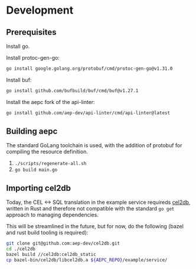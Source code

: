 # Development

## Prerequisites

Install go.

Install protoc-gen-go:

```bash
go install google.golang.org/protobuf/cmd/protoc-gen-go@v1.31.0
```

Install buf:

```bash
go install github.com/bufbuild/buf/cmd/buf@v1.27.1
```

Install the aepc fork of the api-linter:

```bash
go install github.com/aep-dev/api-linter/cmd/api-linter@latest
```

## Building aepc

The standard GoLang toolchain is used, with the addition of protobuf for
compiling the resource definition.
1. `./scripts/regenerate-all.sh`
2. `go build main.go`

## Importing cel2db

Today, the CEL <-> SQL translation in the example service requireds [cel2db](https://github.com/aep-dev/cel2db), written in Rust and therefore not compatible with the standard `go get` approach to managing dependencies.

This will be streamlined in the future, but for now, do the following (bazel and rust build tooling is required):

```bash
git clone git@github.com:aep-dev/cel2db.git
cd ./cel2db
bazel build //cel2db:cel2db_static
cp bazel-bin/cel2db/libcel2db.a ${AEPC_REPO}/example/service/
```